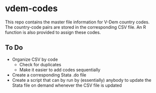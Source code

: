 # vdem-codes

This repo contains the master file information for V-Dem country codes. The country-code pairs are stored in the corresponding CSV file. An R function is also provided to assign these codes.

## To Do
* Organize CSV by code
    + Check for duplicates
    + Make it easier to add codes sequentially
* Create a corresponding Stata .do file
* Create a script that can by run by (essentially) anybody to update the Stata file on demand whenever the CSV file is updated
